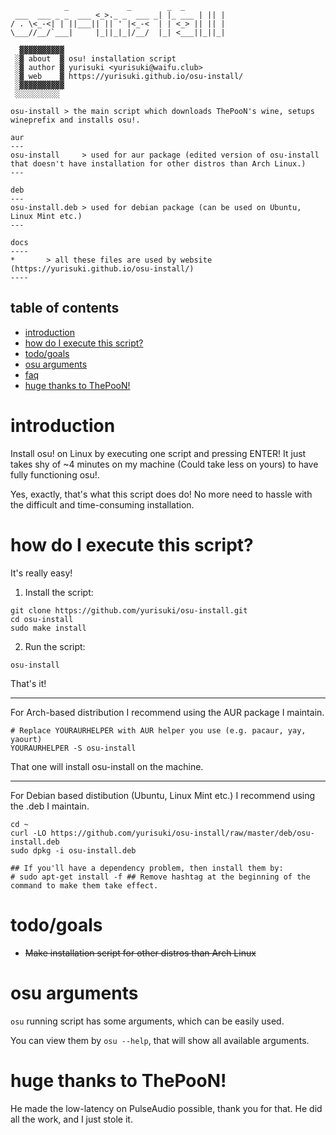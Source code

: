 ```
		    _             _        _  _
 ___  ___ _ _  ___ <_>._ _  ___ _| |_ ___ | || |
/ . \<_-<| | ||___|| || ' |<_-<  | | <_> || || |
\___//__/`___|     |_||_|_|/__/  |_| <___||_||_|

  ▓▓▓▓▓▓▓▓▓▓
 ░▓ about  ▓ osu! installation script
 ░▓ author ▓ yurisuki <yurisuki@waifu.club>
 ░▓ web    ▓ https://yurisuki.github.io/osu-install/
 ░▓▓▓▓▓▓▓▓▓▓
 ░░░░░░░░░░

osu-install	> the main script which downloads ThePooN's wine, setups wineprefix and installs osu!.

aur
---
osu-install     > used for aur package (edited version of osu-install that doesn't have installation for other distros than Arch Linux.)
---

deb
---
osu-install.deb > used for debian package (can be used on Ubuntu, Linux Mint etc.)
---

docs
----
* 		> all these files are used by website (https://yurisuki.github.io/osu-install/)
----
```

## table of contents
 - [introduction](#introduction)
 - [how do I execute this script?](#how-do-i-execute-this-script)
 - [todo/goals](#todogoals)
 - [osu arguments](#osu-arguments)
 - [faq](https://yurisuki.github.io/osu-install/#faq)
 - [huge thanks to ThePooN!](#huge-thanks-to-thepoon)

# introduction
Install osu! on Linux by executing one script and pressing ENTER! It just takes shy of ~4 minutes on my machine (Could take less on yours) to have fully functioning osu!.

Yes, exactly, that's what this script does do! No more need to hassle with the difficult and time-consuming installation.

# how do I execute this script?
It's really easy!

1) Install the script:
```
git clone https://github.com/yurisuki/osu-install.git
cd osu-install
sudo make install
```

2) Run the script:
```
osu-install
```
That's it!

***

For Arch-based distribution I recommend using the AUR package I maintain.
```
# Replace YOURAURHELPER with AUR helper you use (e.g. pacaur, yay, yaourt)
YOURAURHELPER -S osu-install
```
That one will install osu-install on the machine.

***

For Debian based distibution (Ubuntu, Linux Mint etc.) I recommend using the .deb I maintain.
```
cd ~
curl -LO https://github.com/yurisuki/osu-install/raw/master/deb/osu-install.deb
sudo dpkg -i osu-install.deb

## If you'll have a dependency problem, then install them by:
# sudo apt-get install -f ## Remove hashtag at the beginning of the command to make them take effect.
```

# todo/goals
- ~~Make installation script for other distros than Arch Linux~~

# osu arguments
`osu` running script has some arguments, which can be easily used.

You can view them by `osu --help`, that will show all available arguments.

# huge thanks to ThePooN!
He made the low-latency on PulseAudio possible, thank you for that. He did all the work, and I just stole it.
